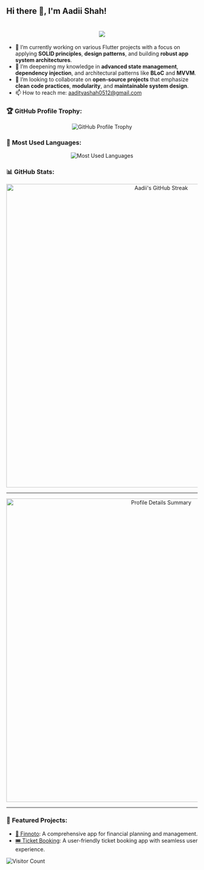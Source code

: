 ## Hi there 👋, I'm Aadii Shah!
<h1 align="center">
  <a href="https://git.io/typing-svg">
    <img src="https://readme-typing-svg.herokuapp.com/?lines=Hi,+There!+👋;This+is+Aaddi+Shah;A.K.A+Bugless+Coder...;Nice+to+meet+you!&center=true&size=30">
  </a>
</h1>

- 🔭 I’m currently working on various Flutter projects with a focus on applying **SOLID principles**, **design patterns**, and building **robust app system architectures**.
- 🌱 I’m deepening my knowledge in **advanced state management**, **dependency injection**, and architectural patterns like **BLoC** and **MVVM**.
- 👯 I’m looking to collaborate on **open-source projects** that emphasize **clean code practices**, **modularity**, and **maintainable system design**.
- 📫 How to reach me: [aadityashah0512@gmail.com](mailto:aadityashah0512@gmail.com)


### 🏆 **GitHub Profile Trophy:**
<p align="center">
  <img src="https://github-profile-trophy.vercel.app/?username=Aadii-shah&theme=gruvbox&no-frame=true&column=4" alt="GitHub Profile Trophy" />
</p>

### 🌟 **Most Used Languages:**
<p align="center">
  <img src="https://github-readme-stats.vercel.app/api/top-langs/?username=Aadii-shah&layout=compact&theme=gruvbox" alt="Most Used Languages" />
</p>

### 📊 **GitHub Stats:**
<div align="center">
  <img src="https://github-readme-streak-stats.herokuapp.com/?user=Aadii-shah&theme=gruvbox&hide_border=true" width="800" alt="Aadii's GitHub Streak" />
  <hr>
  <img src="https://github-profile-summary-cards.vercel.app/api/cards/profile-details?username=Aadii-shah&theme=gruvbox" width="800" alt="Profile Details Summary" />
  <hr>
</div>

### 🚀 **Featured Projects:**
- [🌟 Finnoto](https://github.com/finnoto/finnoto-app-production): A comprehensive app for financial planning and management.
- [🎟️ Ticket Booking](https://github.com/Aadii-shah/my-ticket-booking-app): A user-friendly ticket booking app with seamless user experience.

![Visitor Count](https://komarev.com/ghpvc/?username=Aadii-shah&color=blue)
